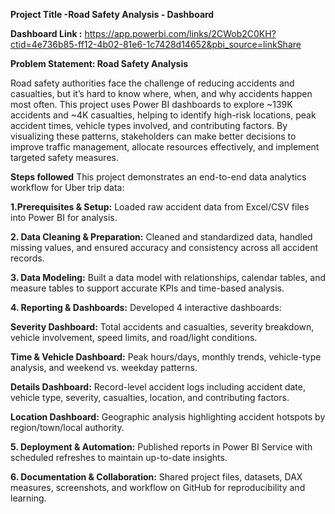 **Project Title -Road Safety Analysis - Dashboard**

**Dashboard Link :** https://app.powerbi.com/links/2CWob2C0KH?ctid=4e736b85-ff12-4b02-81e6-1c7428d14652&pbi_source=linkShare

**Problem Statement: Road Safety Analysis**

Road safety authorities face the challenge of reducing accidents and casualties, but it’s hard to know where, when, and why accidents happen most often. This project uses Power BI dashboards to explore ~139K accidents and ~4K casualties, helping to identify high-risk locations, peak accident times, vehicle types involved, and contributing factors. By visualizing these patterns, stakeholders can make better decisions to improve traffic management, allocate resources effectively, and implement targeted safety measures.

**Steps followed**
This project demonstrates an end-to-end data analytics workflow for Uber trip data:

**1.Prerequisites & Setup:** Loaded raw accident data from Excel/CSV files into Power BI for analysis.

**2. Data Cleaning & Preparation:** Cleaned and standardized data, handled missing values, and ensured accuracy and consistency across all accident records.

**3. Data Modeling:** Built a data model with relationships, calendar tables, and measure tables to support accurate KPIs and time-based analysis.

**4. Reporting & Dashboards:** Developed 4 interactive dashboards:

**Severity Dashboard:** Total accidents and casualties, severity breakdown, vehicle involvement, speed limits, and road/light conditions.

**Time & Vehicle Dashboard:** Peak hours/days, monthly trends, vehicle-type analysis, and weekend vs. weekday patterns.

**Details Dashboard:** Record-level accident logs including accident date, vehicle type, severity, casualties, location, and contributing factors.

**Location Dashboard:** Geographic analysis highlighting accident hotspots by region/town/local authority.

**5. Deployment & Automation:** Published reports in Power BI Service with scheduled refreshes to maintain up-to-date insights.

**6. Documentation & Collaboration:** Shared project files, datasets, DAX measures, screenshots, and workflow on GitHub for reproducibility and learning.
